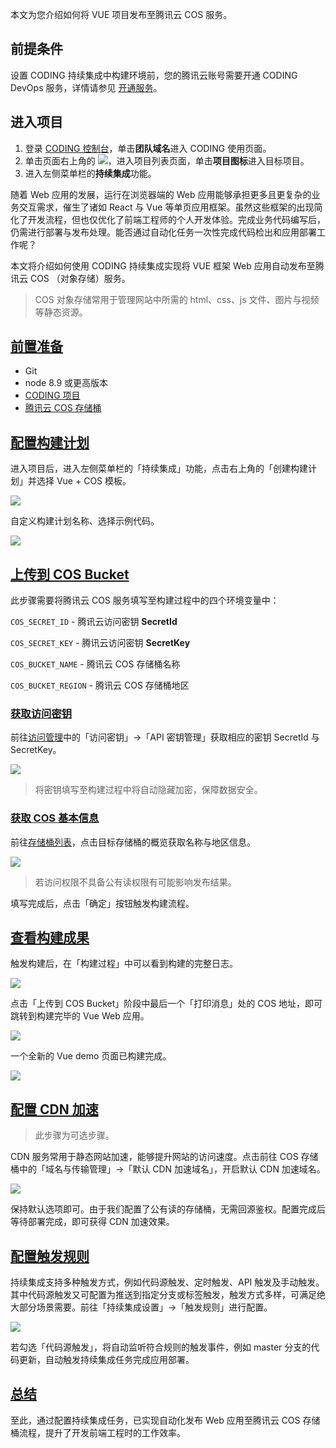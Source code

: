 本文为您介绍如何将 VUE 项目发布至腾讯云 COS 服务。

## 前提条件
设置 CODING 持续集成中构建环境前，您的腾讯云账号需要开通 CODING DevOps 服务，详情请参见 [开通服务](https://cloud.tencent.com/document/product/1115/37268)。

## 进入项目
1. 登录 [CODING 控制台](https://console.cloud.tencent.com/coding)，单击**团队域名**进入 CODING 使用页面。
2. 单击页面右上角的 <img src ="https://main.qcloudimg.com/raw/d94a8e60dd3a41d0af07d72ae0e9d70e.png" style ="margin:0">，进入项目列表页面，单击**项目图标**进入目标项目。
3.  进入左侧菜单栏的**持续集成**功能。

随着 Web 应用的发展，运行在浏览器端的 Web 应用能够承担更多且更复杂的业务交互需求，催生了诸如 React 与 Vue 等单页应用框架。虽然这些框架的出现简化了开发流程，但也仅优化了前端工程师的个人开发体验。完成业务代码编写后，仍需进行部署与发布处理。能否通过自动化任务一次性完成代码检出和应用部署工作呢？

本文将介绍如何使用 CODING 持续集成实现将 VUE 框架 Web 应用自动发布至腾讯云 COS （对象存储）服务。

> COS 对象存储常用于管理网站中所需的 html、css、js 文件、图片与视频等静态资源。

## [前置准备](#prerequisite)

-   Git
-   node 8.9 或更高版本
-   [CODING 项目](/docs/start/project.html)
-   [腾讯云 COS 存储桶](https://console.cloud.tencent.com/cos5)

## [配置构建计划](#deploy-ci)

进入项目后，进入左侧菜单栏的「持续集成」功能，点击右上角的「创建构建计划」并选择 Vue + COS 模板。

![](https://help-assets.codehub.cn/enterprise/20211216105440.png)

自定义构建计划名称、选择示例代码。

![](https://help-assets.codehub.cn/enterprise/20211216105526.png)

## [上传到 COS Bucket](#cos-bucket)

此步骤需要将腾讯云 COS 服务填写至构建过程中的四个环境变量中：

`COS_SECRET_ID` - 腾讯云访问密钥 **SecretId**

`COS_SECRET_KEY` - 腾讯云访问密钥 **SecretKey**

`COS_BUCKET_NAME` - 腾讯云 COS 存储桶名称

`COS_BUCKET_REGION` - 腾讯云 COS 存储桶地区

### [获取访问密钥](#cam)

前往[访问管理](https://console.cloud.tencent.com/cam/overview)中的「访问密钥」→「API 密钥管理」获取相应的密钥 SecretId 与 SecretKey。

![](https://help-assets.codehub.cn/enterprise/20211210173558.png)

> 将密钥填写至构建过程中将自动隐藏加密，保障数据安全。

### [获取 COS 基本信息](#basic-info)

前往[存储桶列表](https://console.cloud.tencent.com/cos5/bucket)，点击目标存储桶的概览获取名称与地区信息。

![](https://help-assets.codehub.cn/enterprise/20211210174229.png)

> 若访问权限不具备公有读权限有可能影响发布结果。

填写完成后，点击「确定」按钮触发构建流程。

## [查看构建成果](#view-result)

触发构建后，在「构建过程」中可以看到构建的完整日志。

![](https://help-assets.codehub.cn/enterprise/20211216110605.png)

点击「上传到 COS Bucket」阶段中最后一个「打印消息」处的 COS 地址，即可跳转到构建完毕的 Vue Web 应用。

![](https://help-assets.codehub.cn/enterprise/20211210180325.png)

一个全新的 Vue demo 页面已构建完成。

![](https://help-assets.codehub.cn/enterprise/20211216111522.png)

## [配置 CDN 加速](#cdn)

> 此步骤为可选步骤。

CDN 服务常用于静态网站加速，能够提升网站的访问速度。点击前往 COS 存储桶中的「域名与传输管理」→「默认 CDN 加速域名」，开启默认 CDN 加速域名。

![](https://help-assets.codehub.cn/enterprise/20211210180918.png)

保持默认选项即可。由于我们配置了公有读的存储桶，无需回源鉴权。配置完成后等待部署完成，即可获得 CDN 加速效果。

## [配置触发规则](#triggle-rule)

持续集成支持多种触发方式，例如代码源触发、定时触发、API 触发及手动触发。其中代码源触发又可配置为推送到指定分支或标签触发，触发方式多样，可满足绝大部分场景需要。前往「持续集成设置」→「触发规则」进行配置。

![](https://help-assets.codehub.cn/enterprise/20211210181532.png)

若勾选「代码源触发」，将自动监听符合规则的触发事件，例如 master 分支的代码更新，自动触发持续集成任务完成应用部署。

## [总结](#conclude)

至此，通过配置持续集成任务，已实现自动化发布 Web 应用至腾讯云 COS 存储桶流程，提升了开发前端工程时的工作效率。